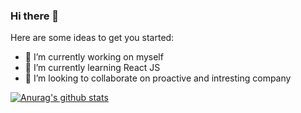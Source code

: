 ### Hi there 👋


Here are some ideas to get you started:

- 🔭 I’m currently working on myself
- 🌱 I’m currently learning React JS
- 👯 I’m looking to collaborate on proactive and intresting company

[![Anurag's github stats](https://github-readme-stats.vercel.app/api?username=Bignichok)](https://github.com/Bignichok/github-readme-stats)

